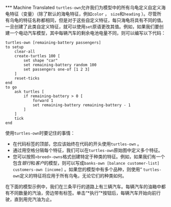 ﻿*** Machine Translated
`turtles-own`允许我们为模型中的所有乌龟定义自定义海龟特征（变量）（除了默认的海龟特征，例如`color` ， `size`和`heading` ）。尽管所有乌龟的特征名称都相同，但是对于这些自定义特征，每只海龟将具有不同的值。一旦创建了此类自定义特征，就可以使用`set`原语更改其值。例如，如果我们要创建一个电动汽车模型，其中每辆汽车的剩余电池电量不同，则可以编写以下代码：



```
turtles-own [remaining-battery passengers]
to setup
	clear-all
	create-turtles 100 [
		set shape "car"
		set remaining-battery random 100
		set passengers one-of [1 2 3]
	]
	reset-ticks
end
to go
	ask turtles [
		if remaining-battery > 0 [
			forward 1
			set remaining-battery remaining-battery - 1
		]
	]
	tick
end
```


使用`turtles-own`时要记住的事情：

- 在代码标签的顶部，您应该始终在代码的开头使用`turtles-own` 。
- 通过用空格分隔每个特征，我们可以在`turtles-own`原始图中定义多个特征。
- 您可以按照`<breed>-owns`格式创建特定于种类的特征。例如，如果我们有一个包含*银行*和*客户*的模型，则可以写成`banks-own [balance customer-list] customers-own [income]` 。如果您的模型中有多个品种，则使用“ `turtles-own`定义的特征将应用于所有乌龟，无论它们的种类如何。


在下面的模型示例中，我们在三条平行的道路上有三辆汽车。每辆汽车的油箱中都有不同数量的汽油，旁边带有标签。单击“*执行”*按钮后，每辆汽车开始向前行驶，直到用完汽油为止。